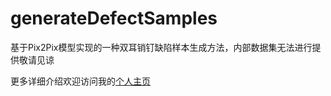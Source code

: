 # generateDefectSamples

基于Pix2Pix模型实现的一种双耳销钉缺陷样本生成方法，内部数据集无法进行提供敬请见谅

更多详细介绍欢迎访问我的[个人主页](http://qiujianhui.top)
